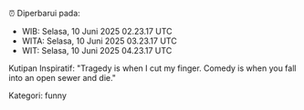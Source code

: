 ⏰ Diperbarui pada:
- WIB: Selasa, 10 Juni 2025 02.23.17 UTC
- WITA: Selasa, 10 Juni 2025 03.23.17 UTC
- WIT: Selasa, 10 Juni 2025 04.23.17 UTC

Kutipan Inspiratif:
"Tragedy is when I cut my finger. Comedy is when you fall into an open sewer and die."


Kategori: funny

